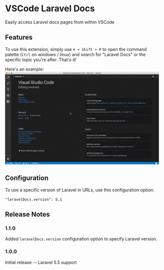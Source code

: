 # VSCode Laravel Docs

Easily access Laravel docs pages from within VSCode

## Features

To use this extension, simply use `⌘ + Shift + P` to open the command palette (`Ctrl` on windows / linux) and search for "Laravel Docs" or the specific topic you're after. That's it!


Here's an example:    
![Extension Preview](img/preview.gif)

## Configuration

To use a specific version of Laravel in URLs, use this configuration option:
```
"laravelDocs.version": 5.1
```

## Release Notes

### 1.1.0
Added `laravelDocs.version` configuration option to specify Laravel version.

### 1.0.0

Initial release -- Laravel 5.5 support
